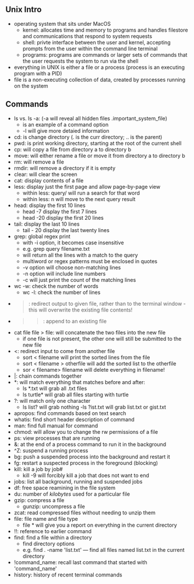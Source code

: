## Unix Intro

- operating system that sits under MacOS
    - kernel: allocates time and memory to programs and handles filestore and communications that respond to system requests
    - shell: privte interface between the user and kernel, accepting prompts from the user within the command line terminal
    - programs: programs are commands or larger sets of commands that the user requests the system to run via the shell
- everything in UNIX is either a file or a process (process is an executing program with a PID)
- file is a non-executing collection of data, created by processes running on the system

## Commands

- ls vs. ls -a: (-a will reveal all hidden files .important_system_file)
    - is an example of a command option
    - -l will give more detaied information
- cd: is change directory (. is the curr directory; .. is the parent)
- pwd: is print working directory, starting at the root of the current shell
- cp: will copy a file from directory a to directory b
- move: will either rename a file or move it from directory a to directory b
- rm: will remove a file
- rmdir: will remove a directory if it is empty
- clear: will clear the screen
- cat: display contents of a file
- less: display just the first page and allow page-by-page view
    - within less: query/ will run a search for that word
    - within less: n will move to the next query result
- head: display the first 10 lines
    - head -7 display the first 7 lines
    - head -20 display the first 20 lines
- tail: display the last 10 lines
    - tail - 20 display the last twenty lines
- grep: global regex print
    - with -i option, it becomes case insensitive
    - e.g. grep query filename.txt
    - will return all the lines with a match to the query
    - multiword or regex patterns must be enclosed in quotes
    - -v option will choose non-matching lines
    - -n option will include line numbers
    - -c will just print the count of the matching lines
- wc -w: check the number of words
    - wc -l: check the number of lines
- >: redirect output to given file, rather than to the terminal window
    -this will overwrite the existing file contents!
- >>: append to an existing file
- cat file file > file: will concatenate the two files into the new file
    - if one file is not present, the other one will still be submitted to the new file
- <: redirect input to come from another file
    - sort < filename will print the sorted lines from the file
    - sort < filename > otherfile will add the sorted list to the otherfile
    - sor < filename> filename will delete everything in filename!
- |: chain commands together
- *: will match everything that matches before and after:
    - ls *.txt will grab all .txt files
    - ls turtle* will grab all files starting with turtle
- ?: will match only one character
    - ls list? will grab nothing
    -ls ?ist.txt will grab list.txt or gist.txt
- apropos: find commands based on text search
- whatis: find short header description of command
- man: find full manual for command
- chmod: will allow you to change the rw permissions of a file
- ps: view processes that are running
- &: at the end of a process command to run it in the background
- ^Z: suspend a running process
- bg: push a suspended process into the background and restart it
- fg: restart a suspected process in the foreground (blocking)
- kill: kill a job by job#
    - kill -9 will forcibly kill a job that does not want to end
- jobs: list all background, running and suspended jobs
- df: free space reamining in the file system
- du: number of _kilobytes_ used for a particular file
- gzip: compress a file
    - gunzip: uncompress a file
- zcat: read compressed files without needing to unzip them
- file: file name and file type
    - file * will give you a report on everything in the current directory
- !!: reference to earlier command
- find: find a file within a directory
    - find directory options
    - e.g. find . -name 'list.txt' — find all files named list.txt in the current directory
- !command_name: recall last command that started with 'command_name'
- history: history of recent terminal commands
